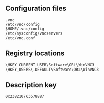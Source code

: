 ## Configuration files
```
.vnc
/etc/vnc/config
$HOME/.vnc/config
/etc/sysconfig/vncservers
/etc/vnc.conf
```

## Registry locations
```
\HKEY_CURRENT_USER\Software\ORL\WinVNC3
\HKEY_USERS\.DEFAULT\Software\ORL\WinVNC3
```

## Description key
```
0x238210763578887
```
